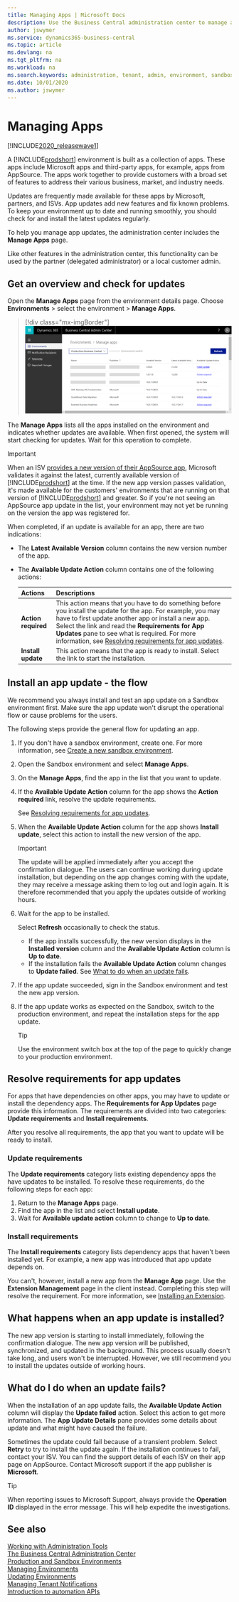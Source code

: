 ```yaml
---
title: Managing Apps | Microsoft Docs
description: Use the Business Central administration center to manage apps used by your tenant environments. 
author: jswymer
ms.service: dynamics365-business-central
ms.topic: article
ms.devlang: na
ms.tgt_pltfrm: na
ms.workload: na
ms.search.keywords: administration, tenant, admin, environment, sandbox
ms.date: 10/01/2020
ms.author: jswymer
---
```


# Managing Apps

[!INCLUDE[2020_releasewave1](../includes/2020_releasewave1.md)]

A [!INCLUDE[prodshort](../developer/includes/prodshort.md)] environment is built as a collection of apps. These apps include Microsoft apps and third-party apps, for example, apps from AppSource. The apps work together to provide customers with a broad set of features to address their various business, market, and industry needs.

Updates are frequently made available for these apps by Microsoft, partners, and ISVs. App updates add new features and fix known problems. To keep your environment up to date and running smoothly, you should check for and install the latest updates regularly.

To help you manage app updates, the administration center includes the **Manage Apps** page. 

Like other features in the administration center, this functionality can be used by the partner (delegated administrator) or a local customer admin.

## Get an overview and check for updates

Open the **Manage Apps** page from the environment details page. Choose **Environments** > select the environment > **Manage Apps**.

> [!div class="mx-imgBorder"]
> ![Business Central Admin Center apps](../developer/media/admin/business_central_admin_center_manage_apps.png)

The **Manage Apps** lists all the apps installed on the environment and indicates whether updates are available. When first opened, the system will start checking for updates. Wait for this operation to complete.

   > [!Important]
   > When an ISV [provides a new version of their AppSource app](appsource.md), Microsoft validates it against the latest, currently available version of [!INCLUDE[prodshort](../developer/includes/prodshort.md)] at the time. If the new app version passes validation, it's made available for the customers' environments that are running on that version of [!INCLUDE[prodshort](../developer/includes/prodshort.md)] and greater. So if you're not seeing an AppSource app update in the list, your environment may not yet be running on the version the app was registered for.

When completed, if an update is available for an app, there are two indications:

- The **Latest Available Version** column contains the new version number of the app.
- The **Available Update Action** column contains one of the following actions:

    |Actions|Descriptions|
    |-------|------------|
    |**Action required**|This action means that you have to do something before you install the update for the app. For example, you may have to first update another app or install a new app. Select the link and read the **Requirements for App Updates** pane to see what is required. For more information, see [Resolving requirements for app updates](#requirements).|
    |**Install update**|This action means that the app is ready to install. Select the link to start the installation. |

## Install an app update - the flow

We recommend you always install and test an app update on a Sandbox environment first. Make sure the app update won't disrupt the operational flow or cause problems for the users.

The following steps provide the general flow for updating an app.

1. If you don't have a sandbox environment, create one.
    For more information, see [Create a new sandbox environment](tenant-admin-center-environments.md#create-a-sandbox-environment).
2. Open the Sandbox environment and select **Manage Apps**.
3. On the **Manage Apps**, find the app in the list that you want to update.
4. If the **Available Update Action** column for the app shows the **Action required** link, resolve the update requirements.

    See [Resolving requirements for app updates](#requirements).
5. When the **Available Update Action** column for the app shows **Install update**, select this action to install the new version of the app.

    > [!Important]
    > The update will be applied immediately after you accept the confirmation dialogue. The users can continue working during update installation, but depending on the app changes coming with the update, they may receive a message asking them to log out and login again. It is therefore recommended that you apply the updates outside of working hours.

6. Wait for the app to be installed.

    Select **Refresh** occasionally to check the status.

    - If the app installs successfully, the new version displays in the **Installed version** column and the **Available Update Action** column is **Up to date**.
    - If the installation fails the **Available Update Action** column changes to **Update failed**. See [What to do when an update fails](#failure).

7. If the app update succeeded, sign in the Sandbox environment and test the new app version.
8. If the app update works as expected on the Sandbox, switch to the production environment, and repeat the installation steps for the app update.

    > [!TIP]
    > Use the environment switch box at the top of the page to quickly change to your production environment.

## <a name="requirements"></a>Resolve requirements for app updates

For apps that have dependencies on other apps, you may have to update or install the dependency apps. The **Requirements for App Updates** page provide this information. The requirements are divided into two categories: **Update requirements** and **Install requirements**.

After you resolve all requirements, the app that you want to update will be ready to install.

### Update requirements

The **Update requirements** category lists existing dependency apps the have updates to be installed. To resolve these requirements, do the following steps for each app:

1. Return to the **Manage Apps** page.
2. Find the app in the list and select **Install update**.
3. Wait for **Available update action** column to change to **Up to date**.

### Install requirements

The **Install requirements** category lists dependency apps that haven't been installed yet. For example, a new app was introduced that app update depends on.

You can't, however, install a new app from the **Manage App** page. Use the **Extension Management** page in the client instead. Completing this step will resolve the requirement. For more information, see [Installing an Extension](/dynamics365/business-central/ui-extensions#installing-an-extension).

## What happens when an app update is installed?

The new app version is starting to install immediately, following the confirmation dialogue. The new app version will be published, synchronized, and updated in the background. This process usually doesn't take long, and users won't be interrupted. However, we still recommend you to install the updates outside of working hours.

## <a name="failure"></a>What do I do when an update fails?

When the installation of an app update fails, the **Available Update Action** column will display the **Update failed** action. Select this action to get more information. The **App Update Details** pane provides some details about update and what might have caused the failure.

Sometimes the update could fail because of a transient problem. Select **Retry** to try to install the update again. If the installation continues to fail, contact your ISV. You can find the support details of each ISV on their app page on AppSource. Contact Microsoft support if the app publisher is **Microsoft**.

   > [!TIP]
   > When reporting issues to Microsoft Support, always provide the **Operation ID** displayed in the error message. This will help expedite the investigations. 


## See also

[Working with Administration Tools](administration.md)  
[The Business Central Administration Center](tenant-admin-center.md)  
[Production and Sandbox Environments](environment-types.md)  
[Managing Environments](tenant-admin-center-environments.md)  
[Updating Environments](tenant-admin-center-update-management.md)  
[Managing Tenant Notifications](tenant-admin-center-notifications.md)  
[Introduction to automation APIs](itpro-introduction-to-automation-apis.md)  
